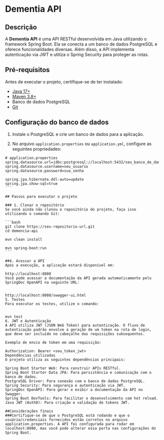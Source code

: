 # Dementia API

## Descrição
A **Dementia API** é uma API RESTful desenvolvida em Java utilizando o framework Spring Boot. Ela se conecta a um banco de dados PostgreSQL e oferece funcionalidades diversas. Além disso, a API implementa autenticação via JWT e utiliza o Spring Security para proteger as rotas.

## Pré-requisitos
Antes de executar o projeto, certifique-se de ter instalado:

- [Java 17+](https://www.oracle.com/java/technologies/javase-jdk17-downloads.html)
- [Maven 3.8+](https://maven.apache.org/download.cgi)
- Banco de dados PostgreSQL
- [Git](https://git-scm.com/)

## Configuração do banco de dados
1. Instale o PostgreSQL e crie um banco de dados para a aplicação.

2. No arquivo `application.properties` ou `application.yml`, configure as seguintes propriedades:

```properties
# application.properties
spring.datasource.url=jdbc:postgresql://localhost:5432/seu_banco_de_dados
spring.datasource.username=seu_usuario
spring.datasource.password=sua_senha

spring.jpa.hibernate.ddl-auto=update
spring.jpa.show-sql=true
´´´

## Passos para executar o projeto

### 1. Clonar o repositório
Se você ainda não clonou o repositório do projeto, faça isso utilizando o comando Git:

```bash
git clone https://seu-repositorio-url.git
cd demencia-api

mvn clean install

mvn spring-boot:run
´´´

##4. Acessar a API
Após a execução, a aplicação estará disponível em:

http://localhost:8080
Você pode acessar a documentação da API gerada automaticamente pelo SpringDoc OpenAPI na seguinte URL:


http://localhost:8080/swagger-ui.html
5. Testes
Para executar os testes, utilize o comando:


mvn test
6. JWT e Autenticação
A API utiliza JWT (JSON Web Token) para autenticação. O fluxo de autenticação padrão envolve a geração de um token na rota de login, que deve ser incluído no cabeçalho das requisições subsequentes.

Exemplo de envio de token em uma requisição:

Authorization: Bearer <seu_token_jwt>
Dependências utilizadas
O projeto utiliza as seguintes dependências principais:

Spring Boot Starter Web: Para construir APIs RESTful.
Spring Boot Starter Data JPA: Para persistência e comunicação com o banco de dados.
PostgreSQL Driver: Para conexão com o banco de dados PostgreSQL.
Spring Security: Para segurança e autenticação via JWT.
SpringDoc OpenAPI: Para gerar e exibir a documentação da API no Swagger.
Spring Boot DevTools: Para facilitar o desenvolvimento com hot reload.
Java JWT (Auth0): Para criação e validação de tokens JWT.

##Considerações finais
###Certifique-se de que o PostgreSQL está rodando e que o usuário/credenciais fornecidos estão corretos no arquivo application.properties. A API foi configurada para rodar em localhost:8080, mas você pode alterar essa porta nas configurações do Spring Boot.